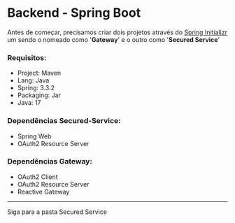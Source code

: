# Backend - Spring Boot

Antes de começar, precisamos criar dois projetos através do [Spring Initializr](https://start.spring.io/)
um sendo o nomeado como '**Gateway**' e o outro como '**Secured Service**'

### Requisitos:
- Project: Maven
- Lang: Java
- Spring: 3.3.2
- Packaging: Jar
- Java: 17

### Dependências Secured-Service:
- Spring Web
- OAuth2 Resource Server

### Dependências Gateway:
- OAuth2 Client
- OAuth2 Resource Server
- Reactive Gateway
---
Siga para a pasta Secured Service
